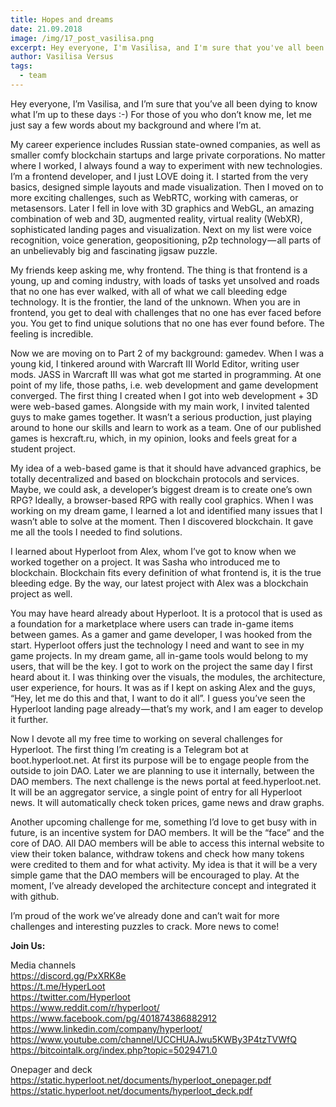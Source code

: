 ```yaml
---
title: Hopes and dreams
date: 21.09.2018
image: /img/17_post_vasilisa.png
excerpt: Hey everyone, I'm Vasilisa, and I'm sure that you've all been dying to know what I'm up to these days :-) For those of you who don't know me, let me just say a few words about my background and where I'm at.
author: Vasilisa Versus
tags:
  - team
---
```


Hey everyone, I’m Vasilisa, and I’m sure that you’ve all been dying to know what I’m up to these days :-) For those of you who don’t know me, let me just say a few words about my background and where I’m at.

My career experience includes Russian state-owned companies, as well as smaller comfy blockchain startups and large private corporations. No matter where I worked, I always found a way to experiment with new technologies. I’m a frontend developer, and I just LOVE doing it. I started from the very basics, designed simple layouts and made visualization. Then I moved on to more exciting challenges, such as WebRTC, working with cameras, or metasensors. Later I fell in love with 3D graphics and WebGL, an amazing combination of web and 3D, augmented reality, virtual reality (WebXR), sophisticated landing pages and visualization. Next on my list were voice recognition, voice generation, geopositioning, p2p technology — all parts of an unbelievably big and fascinating jigsaw puzzle.

My friends keep asking me, why frontend. The thing is that frontend is a young, up and coming industry, with loads of tasks yet unsolved and roads that no one has ever walked, with all of what we call bleeding edge technology. It is the frontier, the land of the unknown. When you are in frontend, you get to deal with challenges that no one has ever faced before you. You get to find unique solutions that no one has ever found before. The feeling is incredible.

Now we are moving on to Part 2 of my background: gamedev. When I was a young kid, I tinkered around with Warcraft III World Editor, writing user mods. JASS in Warcraft III was what got me started in programming. At one point of my life, those paths, i.e. web development and game development converged. The first thing I created when I got into web development + 3D were web-based games. Alongside with my main work, I invited talented guys to make games together. It wasn’t a serious production, just playing around to hone our skills and learn to work as a team. One of our published games is hexcraft.ru, which, in my opinion, looks and feels great for a student project.

My idea of a web-based game is that it should have advanced graphics, be totally decentralized and based on blockchain protocols and services. Maybe, we could ask, a developer’s biggest dream is to create one’s own RPG? Ideally, a browser-based RPG with really cool graphics. When I was working on my dream game, I learned a lot and identified many issues that I wasn’t able to solve at the moment. Then I discovered blockchain. It gave me all the tools I needed to find solutions.

I learned about Hyperloot from Alex, whom I’ve got to know when we worked together on a project. It was Sasha who introduced me to blockchain. Blockchain fits every definition of what frontend is, it is the true bleeding edge. By the way, our latest project with Alex was a blockchain project as well.

You may have heard already about Hyperloot. It is a protocol that is used as a foundation for a marketplace where users can trade in-game items between games. As a gamer and game developer, I was hooked from the start. Hyperloot offers just the technology I need and want to see in my game projects. In my dream game, all in-game tools would belong to my users, that will be the key. I got to work on the project the same day I first heard about it. I was thinking over the visuals, the modules, the architecture, user experience, for hours. It was as if I kept on asking Alex and the guys, “Hey, let me do this and that, I want to do it all”. I guess you’ve seen the Hyperloot landing page already — that’s my work, and I am eager to develop it further.

Now I devote all my free time to working on several challenges for Hyperloot. The first thing I’m creating is a Telegram bot at boot.hyperloot.net. At first its purpose will be to engage people from the outside to join DAO. Later we are planning to use it internally, between the DAO members. The next challenge is the news portal at feed.hyperloot.net. It will be an aggregator service, a single point of entry for all Hyperloot news. It will automatically check token prices, game news and draw graphs.

Another upcoming challenge for me, something I’d love to get busy with in future, is an incentive system for DAO members. It will be the “face” and the core of DAO. All DAO members will be able to access this internal website to view their token balance, withdraw tokens and check how many tokens were credited to them and for what activity. My idea is that it will be a very simple game that the DAO members will be encouraged to play. At the moment, I’ve already developed the architecture concept and integrated it with github.

I’m proud of the work we’ve already done and can’t wait for more challenges and interesting puzzles to crack. More news to come!

**Join Us:**

Media channels</br>
https://discord.gg/PxXRK8e</br>
https://t.me/HyperLoot</br>
https://twitter.com/Hyperloot</br>
https://www.reddit.com/r/hyperloot/</br>
https://www.facebook.com/pg/401874386882912</br>
https://www.linkedin.com/company/hyperloot/</br>
https://www.youtube.com/channel/UCCHUAJwu5KWBy3P4tzTVWfQ</br>
https://bitcointalk.org/index.php?topic=5029471.0</br>

Onepager and deck</br>
https://static.hyperloot.net/documents/hyperloot_onepager.pdf</br>
https://static.hyperloot.net/documents/hyperloot_deck.pdf

